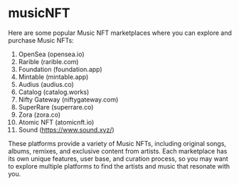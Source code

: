 # musicNFT
Here are some popular Music NFT marketplaces where you can explore and purchase Music NFTs:
1. OpenSea (opensea.io)
2. Rarible (rarible.com)
3. Foundation (foundation.app)
4. Mintable (mintable.app)
5. Audius (audius.co)
6. Catalog (catalog.works)
7. Nifty Gateway (niftygateway.com)
8. SuperRare (superrare.co)
9. Zora (zora.co)
10. Atomic NFT (atomicnft.io)
11. Sound (https://www.sound.xyz/)
    
These platforms provide a variety of Music NFTs, including original songs, albums, remixes, and exclusive content from artists. Each marketplace has its own unique features, user base, and curation process, so you may want to explore multiple platforms to find the artists and music that resonate with you.

